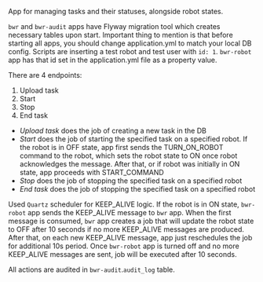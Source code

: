 App for managing tasks and their statuses, alongside robot states.

`bwr` and `bwr-audit` apps have Flyway migration tool which creates necessary tables upon start.
Important thing to mention is that before starting all apps, you should change application.yml to match your local DB config.
Scripts are inserting a test robot and test user with `id: 1`. `bwr-robot` app has that id set in the application.yml file as a property value.

There are 4 endpoints:
1. Upload task
2. Start
3. Stop
4. End task

- *Upload task* does the job of creating a new task in the DB
- *Start* does the job of starting the specified task on a specified robot. If the robot is in OFF state, app first sends the TURN_ON_ROBOT command to the robot, which sets the robot state to ON once robot acknowledges the message. After that, or if robot was initially in ON state, app proceeds with START_COMMAND
- *Stop* does the job of stopping the specified task on a specified robot
- *End task* does the job of stopping the specified task on a specified robot

Used `Quartz` scheduler for KEEP_ALIVE logic. If the robot is in ON state, `bwr-robot` app sends the KEEP_ALIVE message to `bwr` app.
When the first message is consumed, `bwr` app creates a job that will update the robot state to OFF after 10 seconds if no more KEEP_ALIVE messages are produced.
After that, on each new KEEP_ALIVE message, app just reschedules the job for additional 10s period.
Once `bwr-robot` app is turned off and no more KEEP_ALIVE messages are sent, job will be executed after 10 seconds.

All actions are audited in `bwr-audit`.`audit_log` table.
